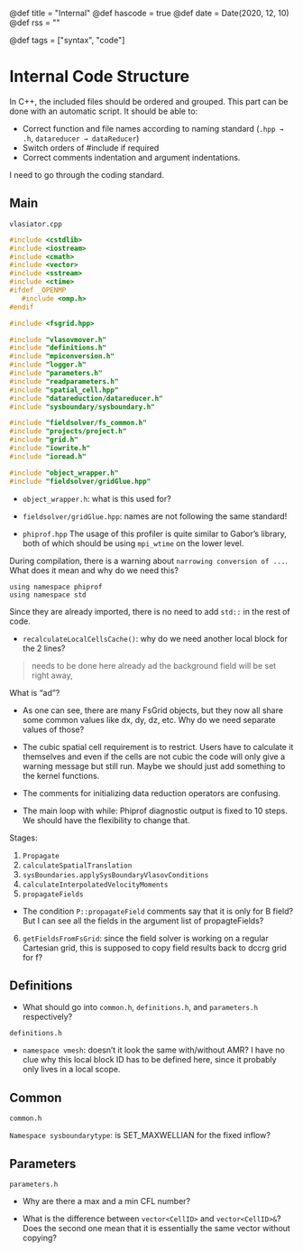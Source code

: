 @def title = "Internal"
@def hascode = true
@def date = Date(2020, 12, 10)
@def rss = ""

@def tags = ["syntax", "code"]

# Internal Code Structure

In C++, the included files should be ordered and grouped.
This part can be done with an automatic script.
It should be able to:
* Correct function and file names according to naming standard (`.hpp → .h`, `datareducer → dataReducer`)
* Switch orders of #include if required
* Correct comments indentation and argument indentations.

I need to go through the coding standard.

## Main

`vlasiator.cpp`

```cpp
#include <cstdlib>
#include <iostream>
#include <cmath>
#include <vector>
#include <sstream>
#include <ctime>
#ifdef _OPENMP
   #include <omp.h>
#endif

#include <fsgrid.hpp>

#include "vlasovmover.h"
#include "definitions.h"
#include "mpiconversion.h"
#include "logger.h"
#include "parameters.h"
#include "readparameters.h"
#include "spatial_cell.hpp"
#include "datareduction/datareducer.h"
#include "sysboundary/sysboundary.h"

#include "fieldsolver/fs_common.h"
#include "projects/project.h"
#include "grid.h"
#include "iowrite.h"
#include "ioread.h"

#include "object_wrapper.h"
#include "fieldsolver/gridGlue.hpp"
```


* `object_wrapper.h`: what is this used for?
* `fieldsolver/gridGlue.hpp`: names are not following the same standard!

* `phiprof.hpp`
The usage of this profiler is quite similar to Gabor’s library, both of which should be using `mpi_wtime` on the lower level.

During compilation, there is a warning about `narrowing conversion of ...`.
What does it mean and why do we need this?

```
using namespace phiprof
using namespace std
```

Since they are already imported, there is no need to add `std::` in the rest of code.


* `recalculateLocalCellsCache()`: why do we need another local block for the 2 lines?


> needs to be done here already ad the background field will be set right away,

What is “ad”?

* As one can see, there are many FsGrid objects, but they now all share some common values like dx, dy, dz, etc. Why do we need separate values of those?

* The cubic spatial cell requirement is to restrict. Users have to calculate it themselves and even if the cells are not cubic the code will only give a warning message but still run. Maybe we should just add something to the kernel functions.

* The comments for initializing data reduction operators are confusing.

* The main loop with while: Phiprof diagnostic output is fixed to 10 steps. We should have the flexibility to change that.

Stages:

1. `Propagate`
2. `calculateSpatialTranslation`
3. `sysBoundaries.applySysBoundaryVlasovConditions`
4. `calculateInterpolatedVelocityMoments`
5. `propagateFields`

* The condition `P::propagateField` comments say that it is only for B field? But I can see all the fields in the argument list of propagteFields?

6. `getFieldsFromFsGrid`: since the field solver is working on a regular Cartesian grid, this is supposed to copy field results back to dccrg grid for f?

## Definitions

* What should go into `common.h`, `definitions.h`, and `parameters.h` respectively?

`definitions.h`

* `namespace vmesh`: doesn’t it look the same with/without AMR? 
I have no clue why this local block ID has to be defined here, since it probably only lives in a local scope.

## Common

`common.h`



`Namespace sysboundarytype`: is SET_MAXWELLIAN for the fixed inflow?

## Parameters

`parameters.h`

* Why are there a max and a min CFL number?

* What is the difference between `vector<CellID>` and `vector<CellID>&`? Does the second one mean that it is essentially the same vector without copying?
